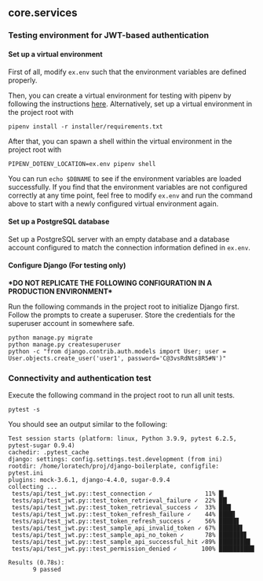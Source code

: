 ## core.services

### Testing environment for JWT-based authentication

#### Set up a virtual environment
First of all, modify `ex.env` such that the environment variables are defined properly.

Then, you can create a virtual environment for testing with pipenv by following the instructions [here](../../README.md). Alternatively, set up a virtual environment in the project root with
```
pipenv install -r installer/requirements.txt
```

After that, you can spawn a shell within the virtual environment in the project root with
```
PIPENV_DOTENV_LOCATION=ex.env pipenv shell
```
You can run `echo $DBNAME` to see if the environment variables are loaded successfully. If you find that the environment variables are not configured correctly at any time point, feel free to modify `ex.env` and run the command above to start with a newly configured virtual environment again.

#### Set up a PostgreSQL database
Set up a PostgreSQL server with an empty database and a database account configured to match the connection information defined in `ex.env`.

#### Configure Django (For testing only)
**\*DO NOT REPLICATE THE FOLLOWING CONFIGURATION IN A PRODUCTION ENVIRONMENT\***

Run the following commands in the project root to initialize Django first. Follow the prompts to create a superuser. Store the credentials for the superuser account in somewhere safe.
```
python manage.py migrate
python manage.py createsuperuser
python -c "from django.contrib.auth.models import User; user = User.objects.create_user('user1', password='C@3vsRdNts8R5#N')"
```

### Connectivity and authentication test
Execute the following command in the project root to run all unit tests.
```
pytest -s
```

You should see an output similar to the following:
```
Test session starts (platform: linux, Python 3.9.9, pytest 6.2.5, pytest-sugar 0.9.4)
cachedir: .pytest_cache
django: settings: config.settings.test.development (from ini)
rootdir: /home/loratech/proj/django-boilerplate, configfile: pytest.ini
plugins: mock-3.6.1, django-4.4.0, sugar-0.9.4
collecting ... 
 tests/api/test_jwt.py::test_connection ✓               11% █▎        
 tests/api/test_jwt.py::test_token_retrieval_failure ✓  22% ██▎       
 tests/api/test_jwt.py::test_token_retrieval_success ✓  33% ███▍      
 tests/api/test_jwt.py::test_token_refresh_failure ✓    44% ████▌     
 tests/api/test_jwt.py::test_token_refresh_success ✓    56% █████▋    
 tests/api/test_jwt.py::test_sample_api_invalid_token ✓ 67% ██████▋   
 tests/api/test_jwt.py::test_sample_api_no_token ✓      78% ███████▊  
 tests/api/test_jwt.py::test_sample_api_successful_hit ✓89% ████████▉ 
 tests/api/test_jwt.py::test_permission_denied ✓       100% ██████████

Results (0.78s):
       9 passed
```